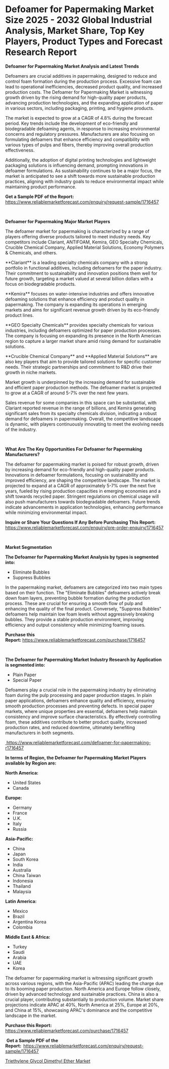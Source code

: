 <p><h1>Defoamer for Papermaking Market Size 2025 - 2032 Global Industrial Analysis, Market Share, Top Key Players, Product Types and Forecast Research Report</h1></p><p><strong>Defoamer for Papermaking Market Analysis and Latest Trends</strong></p>
<p><p>Defoamers are crucial additives in papermaking, designed to reduce and control foam formation during the production process. Excessive foam can lead to operational inefficiencies, decreased product quality, and increased production costs. The Defoamer for Papermaking Market is witnessing growth driven by the rising demand for high-quality paper products, advancing production technologies, and the expanding application of paper in various sectors, including packaging, printing, and hygiene products.</p><p>The market is expected to grow at a CAGR of 4.8% during the forecast period. Key trends include the development of eco-friendly and biodegradable defoaming agents, in response to increasing environmental concerns and regulatory pressures. Manufacturers are also focusing on formulating defoamers that enhance efficiency and compatibility with various types of pulps and fibers, thereby improving overall production effectiveness.</p><p>Additionally, the adoption of digital printing technologies and lightweight packaging solutions is influencing demand, prompting innovations in defoamer formulations. As sustainability continues to be a major focus, the market is anticipated to see a shift towards more sustainable production practices, aligning with industry goals to reduce environmental impact while maintaining product performance.</p></p>
<p><strong>Get a Sample PDF of the Report:&nbsp;</strong> <a href="https://www.reliablemarketforecast.com/enquiry/request-sample/1716457?utm_campaign=1130&utm_medium=2&utm_source=Github&utm_content=ia&utm_term=12012025&utm_id=defoamer-for-papermaking">https://www.reliablemarketforecast.com/enquiry/request-sample/1716457</a></p>
<p>&nbsp;</p>
<p><strong>Defoamer for Papermaking Major Market Players</strong></p>
<p><p>The defoamer market for papermaking is characterized by a range of players offering diverse products tailored to meet industry needs. Key competitors include Clariant, ANTIFOAM, Kemira, GEO Specialty Chemicals, Crucible Chemical Company, Applied Material Solutions, Economy Polymers & Chemicals, and others.</p><p>**Clariant** is a leading specialty chemicals company with a strong portfolio in functional additives, including defoamers for the paper industry. Their commitment to sustainability and innovation positions them well for future growth, targeting a market valued at several billion dollars with a focus on biodegradable products.</p><p>**Kemira** focuses on water-intensive industries and offers innovative defoaming solutions that enhance efficiency and product quality in papermaking. The company is expanding its operations in emerging markets and aims for significant revenue growth driven by its eco-friendly product lines.</p><p>**GEO Specialty Chemicals** provides specialty chemicals for various industries, including defoamers optimized for paper production processes. The company is focusing on expanding its presence in the North American region to capture a larger market share amid rising demand for sustainable solutions.</p><p>**Crucible Chemical Company** and **Applied Material Solutions** are also key players that aim to provide tailored solutions for specific customer needs. Their strategic partnerships and commitment to R&D drive their growth in niche markets.</p><p>Market growth is underpinned by the increasing demand for sustainable and efficient paper production methods. The defoamer market is projected to grow at a CAGR of around 5-7% over the next few years. </p><p>Sales revenue for some companies in this space can be substantial, with Clariant reported revenue in the range of billions, and Kemira generating significant sales from its specialty chemicals division, indicating a robust demand for defoamers in papermaking. Overall, the competitive landscape is dynamic, with players continuously innovating to meet the evolving needs of the industry.</p></p>
<p>&nbsp;</p>
<p><strong>What Are The Key Opportunities For Defoamer for Papermaking Manufacturers?</strong></p>
<p><p>The defoamer for papermaking market is poised for robust growth, driven by increasing demand for eco-friendly and high-quality paper products. Innovations in defoamer formulations, focusing on sustainability and improved efficiency, are shaping the competitive landscape. The market is projected to expand at a CAGR of approximately 5-7% over the next five years, fueled by rising production capacities in emerging economies and a shift towards recycled paper. Stringent regulations on chemical usage will also push manufacturers towards biodegradable defoamers. Future trends indicate advancements in application technologies, enhancing performance while minimizing environmental impact.</p></p>
<p><strong>Inquire or Share Your Questions If Any Before Purchasing This Report:</strong> <a href="https://www.reliablemarketforecast.com/enquiry/pre-order-enquiry/1716457?utm_campaign=1130&utm_medium=2&utm_source=Github&utm_content=ia&utm_term=12012025&utm_id=defoamer-for-papermaking">https://www.reliablemarketforecast.com/enquiry/pre-order-enquiry/1716457</a></p>
<p>&nbsp;</p>
<p><strong>Market Segmentation</strong></p>
<p><strong>The Defoamer for Papermaking Market Analysis by types is segmented into:</strong></p>
<p><ul><li>Eliminate Bubbles</li><li>Suppress Bubbles</li></ul></p>
<p><p>In the papermaking market, defoamers are categorized into two main types based on their function. The "Eliminate Bubbles" defoamers actively break down foam layers, preventing bubble formation during the production process. These are crucial for ensuring a smooth flow of pulp and enhancing the quality of the final product. Conversely, "Suppress Bubbles" defoamers help maintain low foam levels without aggressively breaking bubbles. They provide a stable production environment, improving efficiency and output consistency while minimizing foaming issues.</p></p>
<p><strong>Purchase this Report:&nbsp;</strong><a href="https://www.reliablemarketforecast.com/purchase/1716457?utm_campaign=1130&utm_medium=2&utm_source=Github&utm_content=ia&utm_term=12012025&utm_id=defoamer-for-papermaking">https://www.reliablemarketforecast.com/purchase/1716457</a></p>
<p>&nbsp;</p>
<p><strong>The Defoamer for Papermaking Market Industry Research by Application is segmented into:</strong></p>
<p><ul><li>Plain Paper</li><li>Special Paper</li></ul></p>
<p><p>Defoamers play a crucial role in the papermaking industry by eliminating foam during the pulp processing and paper production stages. In plain paper applications, defoamers enhance quality and efficiency, ensuring smooth production processes and preventing defects. In special paper markets, where unique properties are essential, defoamers help maintain consistency and improve surface characteristics. By effectively controlling foam, these additives contribute to better product quality, increased production rates, and reduced downtime, ultimately benefiting manufacturers in both segments.</p></p>
<p><a href="https://www.reliablemarketforecast.com/defoamer-for-papermaking-r1716457?utm_campaign=1130&utm_medium=2&utm_source=Github&utm_content=ia&utm_term=12012025&utm_id=defoamer-for-papermaking">&nbsp;https://www.reliablemarketforecast.com/defoamer-for-papermaking-r1716457</a></p>
<p><strong>In terms of Region, the Defoamer for Papermaking Market Players available by Region are:</strong></p>
<p>
    <p> <strong> North America: </strong>
        <ul>
            <li>United States</li>
            <li>Canada</li>
        </ul>
        </p> 
    <p> <strong> Europe: </strong>
        <ul>
            <li>Germany</li>
            <li>France</li>
            <li>U.K.</li>
            <li>Italy</li>
            <li>Russia</li>
        </ul>
        </p> 
    <p> <strong> Asia-Pacific: </strong>
        <ul>
            <li>China</li>
            <li>Japan</li>
            <li>South Korea</li>
            <li>India</li>
            <li>Australia</li>
            <li>China Taiwan</li>
            <li>Indonesia</li>
            <li>Thailand</li>
            <li>Malaysia</li>
        </ul>
        </p> 
    <p> <strong> Latin America: </strong>
        <ul>
            <li>Mexico</li>
            <li>Brazil</li>
            <li>Argentina Korea</li>
            <li>Colombia</li>
        </ul>
        </p> 
    <p> <strong> Middle East & Africa: </strong>
        <ul>
            <li>Turkey</li>
            <li>Saudi</li>
            <li>Arabia</li>
            <li>UAE</li>
            <li>Korea</li>
        </ul>
    </p>
    </p>
<p><p>The defoamer for papermaking market is witnessing significant growth across various regions, with the Asia-Pacific (APAC) leading the charge due to its booming paper production. North America and Europe follow closely, driven by advanced technology and sustainable practices. China is also a crucial player, contributing substantially to production volume. Market share projections indicate APAC at 40%, North America at 25%, Europe at 20%, and China at 15%, showcasing APAC's dominance and the competitive landscape in the market.</p></p>
<p><strong>Purchase this Report: </strong><a href="https://www.reliablemarketforecast.com/purchase/1716457?utm_campaign=1130&utm_medium=2&utm_source=Github&utm_content=ia&utm_term=12012025&utm_id=defoamer-for-papermaking">https://www.reliablemarketforecast.com/purchase/1716457</a></p>
<p>&nbsp;<strong>Get a Sample PDF of the Report:&nbsp;&nbsp;</strong><a href="https://www.reliablemarketforecast.com/enquiry/request-sample/1716457?utm_campaign=1130&utm_medium=2&utm_source=Github&utm_content=ia&utm_term=12012025&utm_id=defoamer-for-papermaking">https://www.reliablemarketforecast.com/enquiry/request-sample/1716457</a></p>
<p><strong></strong></p>
<p><p><a href="https://github.com/RickHolmes3/Market-Research-Report-List-7/blob/main/triethylene-glycol-dimethyl-ether-market.md?utm_campaign=1130&utm_medium=2&utm_source=Github&utm_content=ia&utm_term=12012025&utm_id=defoamer-for-papermaking">Triethylene Glycol Dimethyl Ether Market</a></p></p>